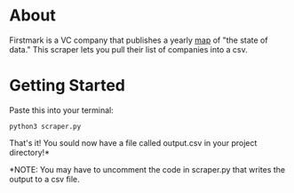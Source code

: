 # About
Firstmark is a VC company that publishes a yearly [map](https://mad.firstmark.com/) of "the state of data." This scraper lets you pull their list of companies into a csv.

# Getting Started
Paste this into your terminal: 
```
python3 scraper.py
```
That's it! You sould now have a file called output.csv in your project directory!*  

*NOTE: You may have to uncomment the code in scraper.py that writes the output to a csv file. 
